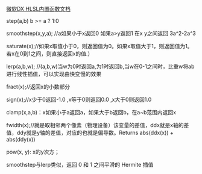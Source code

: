 [微软DX HLSL内置函数文档](https://docs.microsoft.com/zh-cn/windows/win32/direct3dhlsl/dx-graphics-hlsl-intrinsic-functions)

 step(a,b) b >= a ? 1:0

smoothstep(x,y,a); //a如果小于x返回0 如果a>y返回1 在x y之间返回 3a^2-2a^3

saturate(x);//如果x取值小于0，则返回值为0。如果x取值大于1，则返回值为1。若x在0到1之间，则直接返回x的值.）

lerp(a,b,w); //(a,b,w)当w为0时返回a,为1时返回b,当w在0-1之间时，比重w将ab进行线性插值，可以实现由快变慢的效果

fract(x);//返回x的小数部分

sign(x);//x少于0返回-1.0 ,x等于0则返回0.0 ,x大于0则返回1.0

clamp(x,a,b)：x如果小于a返回a，如果大于b返回b，在a~b范围内返回x

fwidth(x);//就是取相邻两个像素（物理设备）该变量的差值，ddx就是x轴的差值，ddy就是y轴的差值，对应的也就是偏导数。Returns abs(ddx(x)) + abs(ddy(x))

pow(x, y): x的y次方；

smoothstep与lerp类似，返回 0 和 1 之间平滑的 Hermite 插值